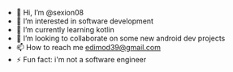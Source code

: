 - 👋 Hi, I’m @sexion08
- 👀 I’m interested in software development
- 🌱 I’m currently learning kotlin
- 💞️ I’m looking to collaborate on some new android dev projects
- 📫 How to reach me edimod39@gmail.com
- ⚡ Fun fact: i'm not a software engineer

